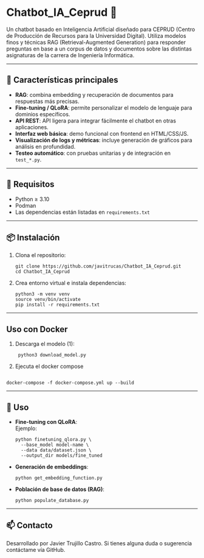 # Chatbot_IA_Ceprud 🤖

Un chatbot basado en Inteligencia Artificial diseñado para CEPRUD (Centro de Producción de Recursos para la Universidad Digital). Utiliza modelos finos y técnicas RAG (Retrieval-Augmented Generation) para responder preguntas en base a un corpus de datos y documentos sobre las distintas asignaturas de la carrera de Ingeniería Informática.

---

## 🎯 Características principales

- **RAG**: combina embedding y recuperación de documentos para respuestas más precisas.  
- **Fine-tuning / QLoRA**: permite personalizar el modelo de lenguaje para dominios específicos.  
- **API REST**: API ligera para integrar fácilmente el chatbot en otras aplicaciones.  
- **Interfaz web básica**: demo funcional con frontend en HTML/CSS/JS.  
- **Visualización de logs y métricas**: incluye generación de gráficos para análisis en profundidad.  
- **Testeo automático**: con pruebas unitarias y de integración en `test_*.py`.  

---

## 🧰 Requisitos

- Python ≥ 3.10  
- Podman 
- Las dependencias están listadas en `requirements.txt`

---

## 📦 Instalación

1. Clona el repositorio:
   ```
   git clone https://github.com/javitrucas/Chatbot_IA_Ceprud.git
   cd Chatbot_IA_Ceprud
   ```

2. Crea entorno virtual e instala dependencias:
   ```
   python3 -m venv venv
   source venv/bin/activate
   pip install -r requirements.txt
   ```

---

## Uso con Docker

1. Descarga el modelo (1):
   ```
    python3 download_model.py

   ```
2. Ejecuta el docker compose
  ```
  
  docker-compose -f docker-compose.yml up --build
  
  ```

---

## 🚀 Uso
- **Fine-tuning con QLoRA**:  
  Ejemplo:
  ```
  python finetuning_qlora.py \
    --base_model model-name \
    --data data/dataset.json \
    --output_dir models/fine_tuned
  ```

- **Generación de embeddings**:
  ```
  python get_embedding_function.py
  ```

- **Población de base de datos (RAG)**:
  ```
  python populate_database.py
  ```

---

## 📫 Contacto

Desarrollado por Javier Trujillo Castro. Si tienes alguna duda o sugerencia contáctame vía GitHub.

